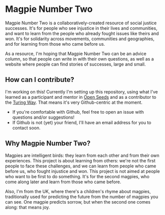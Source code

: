 # Magpie Number Two
Magpie Number Two is a collaboratively-created resource of social justice successes. It's for people who see injustice in their lives and communities, and want to learn from the people who already fought issues like theirs and won. It's for solidarity across movements, communities and geographies, and for learning from those who came before us. 

As a resource, I'm hoping that Magpie Number Two can be an advice column, so that people can write in with their own questions, as well as a website where people can find stories of successes, large and small.

## How can I contribute?
I'm working on this! 
Currently I'm setting up this repository, using what I've learned as a participant and mentor in [Open Seeds](https://we-are-ols.org/openseeds/) and as a contributor to the [Turing Way](https://book.the-turing-way.org/index.html). 
That means it's very Github-centric at the moment. 
- If you're comfortable with Github, feel free to open an issue with questions and/or suggestions!
- If Github is not (yet) your friend, I'll have an email address for you to contact soon.

## Why Magpie Number Two?
Magpies are intelligent birds: they learn from each other and from their own experiences. 
This project is about learning from others: we're not the first people to face these challenges, and we can learn from people who came before us, who fought injustice and won. 
This project is not aimed at people who want to be first to do something. It's for the second magpies, who come along later and learn from those who came before. 

Also, I'm from the UK, where there's a children's rhyme about magpies, traditionally used for predicting the future from the number of magpies you can see. 
One magpie predicts sorrow, but when the second one comes along: that means joy.
